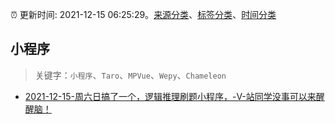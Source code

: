 :alarm_clock: 更新时间: 2021-12-15 06:25:29。[来源分类](../README.md)、[标签分类](../TAGS.md)、[时间分类](../TIMELINE.md)

## 小程序


> 关键字：`小程序`、`Taro`、`MPVue`、`Wepy`、`Chameleon`



- [2021-12-15-周六日搞了一个，逻辑推理刷题小程序，-V-站同学没事可以来醒醒脑！](https://www.v2ex.com/t/822330) 